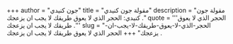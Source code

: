+++
author = "جون كنيدي"
title = "مقولة جون كنيدي"
description = "مقولة جون كنيدي: الحجر الذي لا يعوق طريقك لا يجب ان يزعجك ."
quote = '''الحجر الذي لا يعوق طريقك لا يجب ان يزعجك .'''
slug = "الحجر-الذي-لا-يعوق-طريقك-لا-يجب-ان-يزعجك"
+++
الحجر الذي لا يعوق طريقك لا يجب ان يزعجك .

